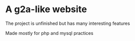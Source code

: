 # A g2a-like website

The project is unfinished but has many interesting features

Made mostly for php and mysql practices
